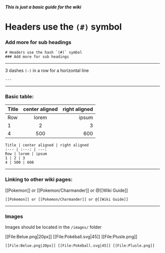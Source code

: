 ##### This is just a basic guide for the wiki

# Headers use the `(#)` symbol
### Add more for sub headings
```
# Headers use the hash `(#)` symbol
### Add more for sub headings
```
---

3 dashes `(-)`  in a row for a horizontal line
```
---
```

---

### Basic table:

Title | center aligned | right aligned
:--- | :---: | ---:
Row | lorem | ipsum
1 | 2 | 3
4 | 500 | 600

```
Title | center aligned | right aligned
:--- | :---: | ---:
Row | lorem | ipsum
1 | 2 | 3
4 | 500 | 600
```

---

### Linking to other wiki pages:

[[Pokemon]] or [[Pokemon/Charmander]] or @[[Wiki Guide]]
```
[[Pokemon]] or [[Pokemon/Charmander]] or @[[Wiki Guide]]
```

---

### Images

Images should be located in the `/images/` folder

[[File:Belue.png|20px]] [[File:Pokéball.svg|45]] [[File:Plusle.png]]

```
[[File:Belue.png|20px]] [[File:Pokéball.svg|45]] [[File:Plusle.png]]
```
